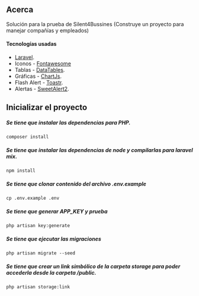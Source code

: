## Acerca

Solución para la prueba de Silent4Bussines (Construye un proyecto para manejar compañías y empleados)

#### Tecnologías usadas

-   [Laravel](https://laravel.com/docs/8.x).
-   Iconos - [Fontawesome](https://fontawesome.com/)
-   Tablas - [DataTables](https://datatables.net/).
-   Gráficas - [ChartJs](https://www.chartjs.org/).
-   Flash Alert - [Toastr](https://codeseven.github.io/toastr/#:~:text=toastr%20is%20a%20Javascript%20library,Growl%20type%20non%2Dblocking%20notifications.&text=The%20goal%20is%20to%20create,can%20be%20customized%20and%20extended.).
-   Alertas - [SweetAlert2](https://sweetalert2.github.io/).

## Inicializar el proyecto

##### Se tiene que instalar las dependencias para PHP.

```
composer install
```

##### Se tiene que instalar las dependencias de node y compilarlas para laravel mix.

```
npm install
```

##### Se tiene que clonar contenido del archivo .env.example

```
cp .env.example .env
```

##### Se tiene que generar APP_KEY y prueba

```
php artisan key:generate
```

##### Se tiene que ejecutar las migraciones

```
php artisan migrate --seed
```

##### Se tiene que crear un link simbólico de la carpeta storage para poder accederla desde la carpeta /public.

```
php artisan storage:link
```
